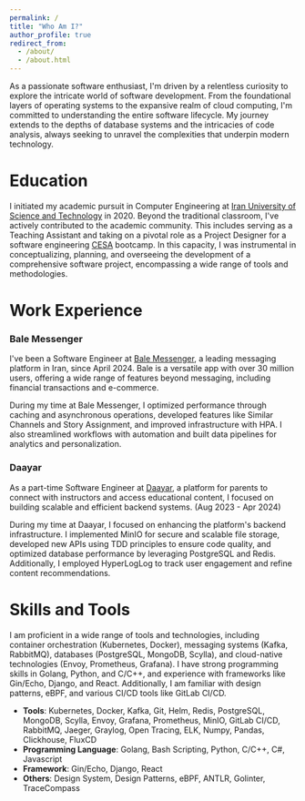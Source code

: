 ```yaml
---
permalink: /
title: "Who Am I?"
author_profile: true
redirect_from: 
  - /about/
  - /about.html
---
```


As a passionate software enthusiast, I'm driven by a relentless curiosity to explore the intricate world of software development. From the foundational layers of operating systems to the expansive realm of cloud computing, I'm committed to understanding the entire software lifecycle. My journey extends to the depths of database systems and the intricacies of code analysis, always seeking to unravel the complexities that underpin modern technology.

Education
======
I initiated my academic pursuit in Computer Engineering at [Iran University of Science and Technology](https://ce-inter.iust.ac.ir/) in 2020. Beyond the traditional classroom, I've actively contributed to the academic community. This includes serving as a Teaching Assistant and taking on a pivotal role as a Project Designer for a software engineering [CESA](https://www.linkedin.com/company/cesa-iust) bootcamp. In this capacity, I was instrumental in conceptualizing, planning, and overseeing the development of a comprehensive software project, encompassing a wide range of tools and methodologies.

Work Experience
======
### Bale Messenger
I've been a Software Engineer at [Bale Messenger](https://www.linkedin.com/company/balemessenger), a leading messaging platform in Iran, since April   2024. Bale is a versatile app with over 30 million users, offering a wide range of features beyond messaging, including financial transactions and e-commerce.

During my time at Bale Messenger, I optimized performance through caching and asynchronous operations, developed features like Similar Channels and Story Assignment, and improved infrastructure with HPA. I also streamlined workflows with automation and built data pipelines for analytics and personalization.

### Daayar
As a part-time Software Engineer at [Daayar](https://daayar.com/), a platform for parents to connect with instructors and access educational content, I focused on building scalable and efficient backend systems. (Aug 2023 - Apr 2024)

During my time at Daayar, I focused on enhancing the platform's backend infrastructure. I implemented MinIO for secure and scalable file storage, developed new APIs using TDD principles to ensure code quality, and optimized database performance by leveraging PostgreSQL and Redis. Additionally, I employed HyperLogLog to track user engagement and refine content recommendations.

Skills and Tools
======
I am proficient in a wide range of tools and technologies, including container orchestration (Kubernetes, Docker), messaging systems (Kafka, RabbitMQ), databases (PostgreSQL, MongoDB, Scylla), and cloud-native technologies (Envoy, Prometheus, Grafana). I have strong programming skills in Golang, Python, and C/C++, and experience with frameworks like Gin/Echo, Django, and React. Additionally, I am familiar with design patterns, eBPF, and various CI/CD tools like GitLab CI/CD.

- **Tools**: Kubernetes, Docker, Kafka, Git, Helm, Redis, PostgreSQL, MongoDB, Scylla, Envoy, Grafana, Prometheus, MinIO, GitLab CI/CD, RabbitMQ, Jaeger, Graylog, Open Tracing, ELK, Numpy, Pandas, Clickhouse, FluxCD
- **Programming Language**: Golang, Bash Scripting, Python, C/C++, C#, Javascript
- **Framework**: Gin/Echo, Django, React
- **Others**: Design System, Design Patterns, eBPF, ANTLR, Golinter, TraceCompass